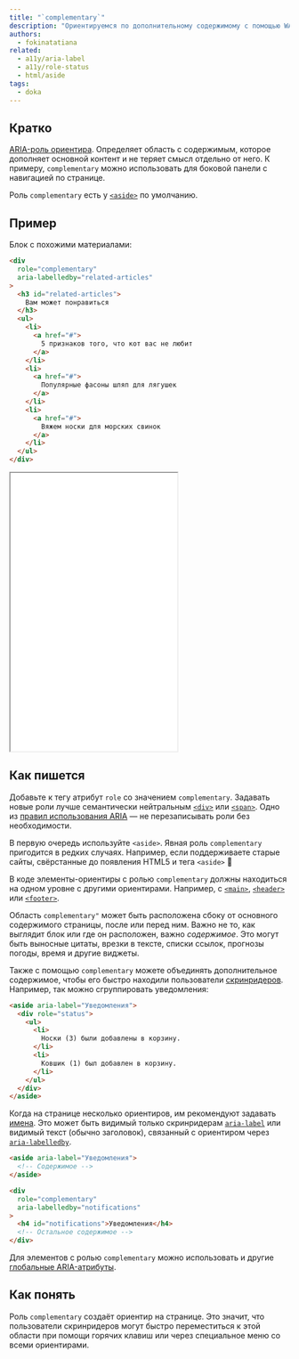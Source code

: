```yaml
---
title: "`complementary`"
description: "Ориентируемся по дополнительному содержимому с помощью WAI-ARIA."
authors:
  - fokinatatiana
related:
  - a11y/aria-label
  - a11y/role-status
  - html/aside
tags:
  - doka
---
```


## Кратко

[ARIA-роль ориентира](/a11y/aria-roles/#roli-orientirov). Определяет область с содержимым, которое дополняет основной контент и не теряет смысл отдельно от него. К примеру, `complementary` можно использовать для боковой панели с навигацией по странице.

Роль `complementary` есть у [`<aside>`](/html/aside/) по умолчанию.

## Пример

Блок с похожими материалами:

```html
<div
  role="complementary"
  aria-labelledby="related-articles"
>
  <h3 id="related-articles">
    Вам может понравиться
  </h3>
  <ul>
    <li>
      <a href="#">
        5 признаков того, что кот вас не любит
      </a>
    </li>
    <li>
      <a href="#">
        Популярные фасоны шляп для лягушек
      </a>
    </li>
    <li>
      <a href="#">
        Вяжем носки для морских свинок
      </a>
    </li>
  </ul>
</div>
```

<iframe title="Блок с рекомендуемыми статьями" src="demos/base-example/" height="500"></iframe>

## Как пишется

Добавьте к тегу атрибут `role` со значением `complementary`. Задавать новые роли лучше семантически нейтральным [`<div>`](/html/div/) или [`<span>`](/html/span/). Одно из [правил использования ARIA](/a11y/aria-intro/#pravila-ispolzovaniya) — не перезаписывать роли без необходимости.

В первую очередь используйте `<aside>`. Явная роль `complementary` пригодится в редких случаях. Например, если поддерживаете старые сайты, свёрстанные до появления HTML5 и тега `<aside>` 🦖

В коде элементы-ориентиры с ролью `complementary` должны находиться на одном уровне с другими ориентирами. Например, с [`<main>`](/html/main/), [`<header>`](/html/header/) или [`<footer>`](/html/footer/).

Область `complementary"` может быть расположена сбоку от основного содержимого страницы, после или перед ним. Важно не то, как выглядит блок или где он расположен, важно _содержимое_. Это могут быть выносные цитаты, врезки в тексте, списки ссылок, прогнозы погоды, время и другие виджеты.

Также с помощью `complementary` можете объединять дополнительное содержимое, чтобы его быстро находили пользователи [скринридеров](/a11y/screenreaders/). Например, так можно сгруппировать уведомления:

```html
<aside aria-label="Уведомления">
  <div role="status">
    <ul>
      <li>
        Носки (3) были добавлены в корзину.
      </li>
      <li>
        Ковшик (1) был добавлен в корзину.
      </li>
    </ul>
  </div>
</aside>
```

Когда на странице несколько ориентиров, им рекомендуют задавать [имена](/a11y/accessible-names-and-descs/). Это может быть видимый только скринридерам [`aria-label`](/a11y/aria-label/) или видимый текст (обычно заголовок), связанный с ориентиром через [`aria-labelledby`](/a11y/aria-labelledby/).

```html
<aside aria-label="Уведомления">
  <!-- Содержимое -->
</aside>

<div
  role="complementary"
  aria-labelledby="notifications"
>
  <h4 id="notifications">Уведомления</h4>
  <!-- Остальное содержимое -->
</div>
```

Для элементов с ролью `complementary` можно использовать и другие [глобальные ARIA-атрибуты](/a11y/aria-attrs/#globalnye-atributy).

## Как понять

Роль `complementary` создаёт ориентир на странице. Это значит, что пользователи скринридеров могут быстро переместиться к этой области при помощи горячих клавиш или через специальное меню со всеми ориентирами.
